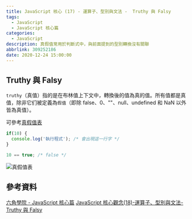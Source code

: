 ```yaml
---
title: JavaScript 核心 (17) - 運算子、型別與文法 -  Truthy 與 Falsy
tags:
  - JavaScript
  - JavaScript 核心篇
categories:
  - JavaScript
description: 真假值常用於判斷式中，與前面提到的型別轉換沒有關聯
abbrlink: 309252186
date: 2020-12-24 15:00:00
---
```

## Truthy 與 Falsy

`truthy`（真值）指的是在布林值上下文中，轉換後的值為真的值。所有值都是真值，除非它们被定義為`假值`（即除 false、0、""、null、undefined 和 NaN 以外皆為真值）。

可參考[真假值表](https://dorey.github.io/JavaScript-Equality-Table/)

``` JavaScript
if(10) {
  console.log('執行程式'); /* 會出現這一行字 */
}

10 == true; /* false */
```

![真假值表](https://firebasestorage.googleapis.com/v0/b/cloud-f2e-blog.appspot.com/o/JavaScript%20%E6%A0%B8%E5%BF%83%20(17)%20-%20%E9%81%8B%E7%AE%97%E5%AD%90%E3%80%81%E5%9E%8B%E5%88%A5%E8%88%87%E6%96%87%E6%B3%95%20-%20%20Truthy%20%E8%88%87%20Falsy%2F%E7%9C%9F%E5%81%87%E5%80%BC%E8%A1%A8.jpg?alt=media&token=90d92b5f-1779-4500-bacb-e8e612e3261f)

## 參考資料

[六角學院 - JavaScript 核心篇](https://www.hexschool.com/courses/js-core.html)
[JavaScript 核心觀念(18)-運算子、型別與文法-Truthy 與 Falsy](https://hsiangfeng.github.io/javascript/20200628/2353666308/)
